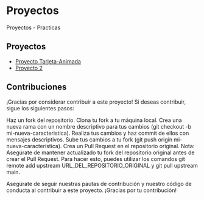 # Proyectos
Proyectos - Practicas 

## Proyectos

- [Proyecto Tarjeta-Animada](./Tarjeta-Animada/README.md)
- [Proyecto 2](./proyecto2/README.md)

## Contribuciones

¡Gracias por considerar contribuir a este proyecto! Si deseas contribuir, sigue los siguientes pasos:

Haz un fork del repositorio.
Clona tu fork a tu máquina local.
Crea una nueva rama con un nombre descriptivo para tus cambios (git checkout -b mi-nueva-caracteristica).
Realiza tus cambios y haz commit de ellos con mensajes descriptivos.
Sube tus cambios a tu fork (git push origin mi-nueva-caracteristica).
Crea un Pull Request en el repositorio original.
Nota: Asegúrate de mantener actualizado tu fork del repositorio original antes de crear el Pull Request. 
Para hacer esto, puedes utilizar los comandos git remote add upstream URL_DEL_REPOSITORIO_ORIGINAL y git pull upstream main.

Asegúrate de seguir nuestras pautas de contribución y nuestro código de conducta al contribuir a este proyecto. ¡Gracias por tu contribución!

